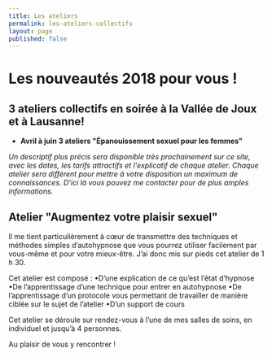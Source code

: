 ```yaml
---
title: Les ateliers
permalink: les-ateliers-collectifs
layout: page
published: false
---
```

# Les nouveautés 2018 pour&nbsp;vous !

## 3 ateliers collectifs en soirée à la Vallée de Joux et à Lausanne!

- **Avril à juin 3 ateliers "Épanouissement sexuel pour les femmes"**

*Un descriptif plus précis sera disponible très prochainement sur ce site, avec les dates, les tarifs attractifs et l'explicatif de chaque atelier. Chaque atelier sera différent pour mettre à votre disposition un maximum de connaissances. D'ici là vous pouvez me contacter pour de plus amples informations.*


## Atelier "Augmentez votre plaisir sexuel"

Il me tient particulièrement à cœur de transmettre des techniques et méthodes simples d’autohypnose que vous pourrez utiliser facilement par vous-même et pour votre mieux-être. J’ai donc mis sur pieds cet atelier de 1 h 30.

Cet atelier est composé :
•D’une explication de ce qu’est l’état d’hypnose
•De l’apprentissage d’une technique pour entrer en autohypnose
•De l’apprentissage d’un protocole vous permettant de travailler de manière ciblée sur le sujet de l’atelier
•D’un support de cours

Cet atelier se déroule sur rendez-vous à l’une de mes salles de soins, en individuel et jusqu’à 4 personnes.

Au plaisir de vous y rencontrer !

